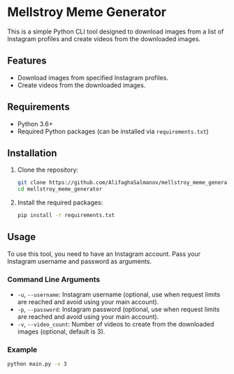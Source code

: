 # Mellstroy Meme Generator

This is a simple Python CLI tool designed to download images from a list of Instagram profiles and create videos from the downloaded images.

## Features

- Download images from specified Instagram profiles.
- Create videos from the downloaded images.

## Requirements

- Python 3.6+
- Required Python packages (can be installed via `requirements.txt`)

## Installation

1. Clone the repository:

    ```sh
    git clone https://github.com/AlifaghaSalmanov/mellstroy_meme_generator.git
    cd mellstroy_meme_generator
    ```

2. Install the required packages:

    ```sh
    pip install -r requirements.txt
    ```

## Usage

To use this tool, you need to have an Instagram account. Pass your Instagram username and password as arguments.

### Command Line Arguments

- `-u`, `--username`: Instagram username (optional, use when request limits are reached and avoid using your main account).
- `-p`, `--password`: Instagram password (optional, use when request limits are reached and avoid using your main account).
- `-v`, `--video_count`: Number of videos to create from the downloaded images (optional, default is 3).

### Example

```sh
python main.py -v 3
